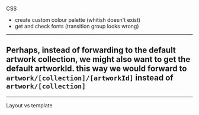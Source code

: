 CSS

- create custom colour palette (whitish doesn't exist)
- get and check fonts (transition group looks wrong)

---

<!-- ! done -->
<!-- Fetching artwork/biography links: we currently do this in the artwork/biography page.tsx, then re-route to the first link. A better solution would be to have a cached server action which runs for each main nav link. This would mean that clicking Artwork or Biography would take us straight to the first available link, instead of sending us to /artwork or biogrpahy and then rerouting from there. -->

## Perhaps, instead of forwarding to the default artwork collection, we might also want to get the default artworkId. this way we would forward to `artwork/[collection]/[artworkId]` instead of `artwork/[collection]`

<!-- ? decide if we want url for individual artworks -->

---

Layout vs template
